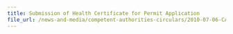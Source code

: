 ```yaml
---
title: Submission of Health Certificate for Permit Application 
file_url: /news-and-media/competent-authorities-circulars/2010-07-06-CA.pdf
---
```

